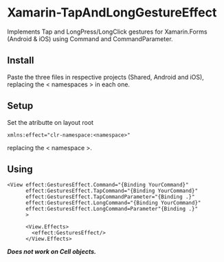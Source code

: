 # Xamarin-TapAndLongGestureEffect
Implements Tap and LongPress/LongClick gestures for Xamarin.Forms (Android & iOS) using Command and CommandParameter.

## Install
Paste the three files in respective projects (Shared, Android and iOS), replacing the < namespaces > in each one.

## Setup
Set the atributte on layout root
```
xmlns:effect="clr-namespace:<namespace>"
```
replacing the < namespace >.
## Using
```
<View effect:GesturesEffect.Command="{Binding YourCommand}"
      effect:GesturesEffect.TapCommand="{Binding YourCommand}"
      effect:GesturesEffect.TapCommandParameter="{Binding .}"
      effect:GesturesEffect.LongCommand="{Binding YourCommand}"
      effect:GesturesEffect.LongCommand=Parameter"{Binding .}"
      >
      
      <View.Effects>
        <effect:GesturesEffect/>
      </View.Effects>      
```   
***Does not work on Cell objects.***
